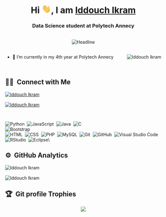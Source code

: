 <h1 align="center">Hi <img src="https://raw.githubusercontent.com/ABSphreak/ABSphreak/master/gifs/Hi.gif" width="30px">, I am <a href="https://www.linkedin.com/in/ikram-iddouch-716609229/">Iddouch Ikram</a> </h1>

<h3 align="center">Data Science student at Polytech Annecy</h3>

<br>

 <div align=center>
        <img src="https://readme-typing-svg.herokuapp.com?color=%236FDA44&size=32&center=true&vCenter=true&width=600&height=50&lines=Welcome+To+My+Profile+!" alt="Headline" />
    </div>
<br>




<p><img align="right" src="animation_500_kxa883sd.gif" alt="Iddouch Ikram" /></p>


- 🌱 I’m currently in my 4th year at Polytech Annecy


<br>

## 🤝🏻 &nbsp;Connect with Me

<p align="left">
  <a href="https://www.linkedin.com/in/ikram-iddouch-716609229/" target="_blank"><img align="center"
      src="https://img.shields.io/badge/LinkedIn-0077B5?style=for-the-badge&logo=linkedin&logoColor=white"
      alt="Iddouch Ikram" /></a>

 <a href="mailto:ikramiddouch1@gmail.com" target="_blank"><img align="center"
      src="https://img.shields.io/badge/Gmail-D14836?style=for-the-badge&logo=gmail&logoColor=white"
      alt="Iddouch Ikram" /></a>
</p>

<br>

![Python](https://img.shields.io/badge/-Python-05122A?style=flat&logo=python)&nbsp;
![JavaScript](https://img.shields.io/badge/-JavaScript-05122A?style=flat&logo=javascript)&nbsp;
![Java](https://img.shields.io/badge/-Java-05122A?style=flat&logo=Java&logoColor=FFA518)&nbsp;
![C](https://img.shields.io/badge/-C-05122A?style=flat&logo=C&logoColor=A8B9CC)\
![Bootstrap](https://img.shields.io/badge/-Bootstrap-05122A?style=flat&logo=bootstrap&logoColor=563D7C)\
![HTML](https://img.shields.io/badge/-HTML-05122A?style=flat&logo=HTML5)&nbsp;
![CSS](https://img.shields.io/badge/-CSS-05122A?style=flat&logo=CSS3&logoColor=1572B6)&nbsp;
![PHP](https://img.shields.io/badge/-PHP-05122A?style=flat&logo=php)&nbsp;
![MySQL](https://img.shields.io/badge/MYSQL-05122A?style=flat&logo=mysql)&nbsp;
![Git](https://img.shields.io/badge/-Git-05122A?style=flat&logo=git)&nbsp;
![GitHub](https://img.shields.io/badge/-GitHub-05122A?style=flat&logo=github)&nbsp;
![Visual Studio Code](https://img.shields.io/badge/-Visual%20Studio%20Code-05122A?style=flat&logo=visual-studio-code&logoColor=007ACC)&nbsp;
![RStudio](https://img.shields.io/badge/-RStudio-05122A?style=flat&logo=rstudio)&nbsp;
![Eclipse](https://img.shields.io/badge/-Eclipse-05122A?style=flat&logo=eclipse-ide&logoColor=2C2255)\


## ⚙️ &nbsp;GitHub Analytics
<p><img align="center" src="https://github-readme-stats.vercel.app/api/top-langs?username=ghostondancefloor&show_icons=true&locale=en&layout=compact&theme=radical" alt="Iddouch Ikram" /></p>  


<p><img align="center" src="https://github-readme-stats.vercel.app/api?username=ghostondancefloor&show_icons=true&locale=en&theme=radical" alt="Iddouch Ikram" /></p>

## 🏆 &nbsp;Git profile Trophies

<p align="center"><img align="center" src="https://github-profile-trophy.vercel.app/?username=ghostondancefloor&theme=algolia" />
 </p>
<br>




 </div> 

